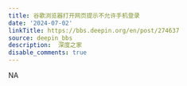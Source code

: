 ```yaml
---
title: 谷歌浏览器打开网页提示不允许手机登录
date: '2024-07-02'
linkTitle: https://bbs.deepin.org/en/post/274637
source: deepin_bbs
description:  深度之家 
disable_comments: true
---
```

NA
